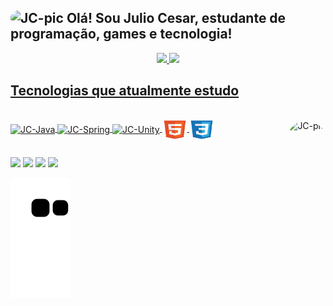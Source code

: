 

## <img alt="JC-pic" height="35" style="border-radius:50px;" src="http://pixelartmaker-data-78746291193.nyc3.digitaloceanspaces.com/image/aa67ea7d695bad8.png"> Olá! Sou Julio Cesar, estudante de programação, games e tecnologia!

<div align="center">
  <a href="https://github.com/JulioDesar">
  <img height="180em" src="https://github-readme-stats.vercel.app/api?username=JulioDesar&show_icons=true&theme=jolly&include_all_commits=true&count_private=true"/>
  <img height="180em" src="https://github-readme-stats.vercel.app/api/top-langs/?username=JulioDesar&layout=compact&langs_count=7&theme=jolly"/>
</div>
  
<h2>Tecnologias que atualmente estudo</h2>
  
<div style="display: inline_block"><br>
  <img align="center" alt="JC-Java" height="50" width="60" src="https://cdn.jsdelivr.net/gh/devicons/devicon/icons/java/java-original-wordmark.svg">
  <img align="center" alt="JC-Spring" height="30" width="40" src="https://cdn.jsdelivr.net/gh/devicons/devicon/icons/spring/spring-original.svg">
  <img align="center" alt="JC-Unity" height="30" width="40" src="https://cdn.jsdelivr.net/gh/devicons/devicon/icons/unity/unity-original.svg">
  <img align="center" alt="JC-HTML" height="30" width="40" src="https://raw.githubusercontent.com/devicons/devicon/master/icons/html5/html5-original.svg">
  <img align="center" alt="JC-CSS" height="30" width="40" src="https://raw.githubusercontent.com/devicons/devicon/master/icons/css3/css3-original.svg">
  <img align="right" alt="JC-pic" height="150" style="border-radius:50px;" src="http://pa1.narvii.com/6792/97c52308234c70c6caeb25a41c0388806c149ea8_00.gif">
</div>
  
  ##
  
  <div> 
  <a href = "cesarj598@gmail.com"><img src="https://img.shields.io/badge/-Gmail-%23333?style=for-the-badge&logo=gmail&logoColor=white" target="_blank"></a>
  <a href="https://www.linkedin.com/in/juliodesar/" target="_blank"><img src="https://img.shields.io/badge/-LinkedIn-%230077B5?style=for-the-badge&logo=linkedin&logoColor=white" target="_blank"></a> 
  <a href="https://desarproduction.itch.io" target="_blank"><img src="https://img.shields.io/badge/Itch.io-FA5C5C?style=for-the-badge&logo=itch.io&logoColor=white" target="_blank"></a>
   <a href="https://steamcommunity.com/id/JulioDesar/" target="_blank"><img src="https://img.shields.io/badge/Steam-000000?style=for-the-badge&logo=steam&logoColor=white" target="_blank"></a>
    
  ![Snake animation](https://github.com/rafaballerini/rafaballerini/blob/output/github-contribution-grid-snake.svg)
 
</div>
  
  
